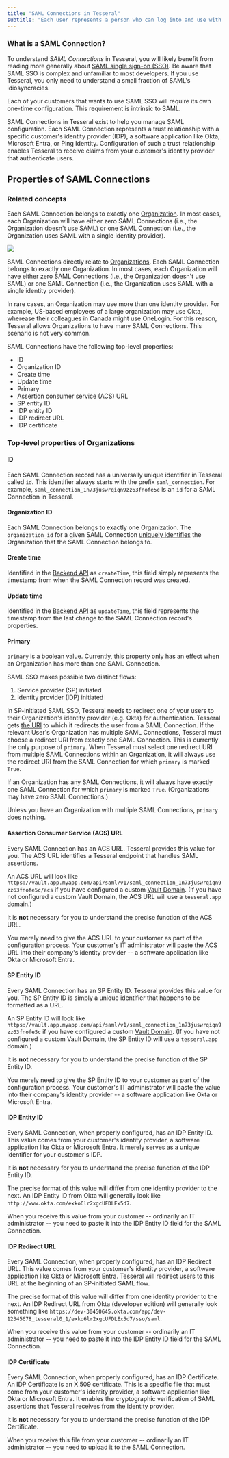 ```yaml
---
title: "SAML Connections in Tesseral"
subtitle: "Each user represents a person who can log into and use with your software"
---
```


### What is a SAML Connection?

To understand *SAML Connections* in Tesseral, you will likely benefit from reading more generally about [SAML single sign-on (SSO)](/docs/features/saml-sso). Be aware that SAML SSO is complex and unfamiliar to most developers. If you use Tesseral, you only need to understand a small fraction of SAML's idiosyncracies.

Each of your customers that wants to use SAML SSO will require its own one-time configuration. This requirement is intrinsic to SAML.

SAML Connections in Tesseral exist to help you manage SAML configuration. Each SAML Connection represents a trust relationship with a specific customer's identity provider (IDP), a software application like Okta, Microsoft Entra, or Ping Identity. Configuration of such a trust relationship enables Tesseral to receive claims from your customer's identity provider that authenticate users.


## Properties of SAML Connections

### Related concepts

Each SAML Connection belongs to exactly one [Organization](/docs/concepts/organizations). In most cases, each Organization will have either zero SAML Connections (i.e., the Organization doesn't use SAML) or one SAML Connection (i.e., the Organization uses SAML with a single identity provider). 

<Frame caption="Each SAML Connection belongs to exactly one Organization" >
    <img src = "/assets/concepts/hierarchy-saml-connection.png">
    </img>
</Frame>

SAML Connections directly relate to [Organizations](/docs/concepts/organizations). Each SAML Connection belongs to exactly one Organization. In most cases, each Organization will have either zero SAML Connections (i.e., the Organization doesn't use SAML) or one SAML Connection (i.e., the Organization uses SAML with a single identity provider). 

<Info> In rare cases, an Organization may use more than one identity provider. For example, US-based employees of a large organization may use Okta, wherease their colleagues in Canada might use OneLogin. For this reason, Tesseral allows Organizations to have many SAML Connections. This scenario is not very common. </Info>
 
SAML Connections have the following top-level properties:
* ID
* Organization ID
* Create time
* Update time
* Primary
* Assertion consumer service (ACS) URL
* SP entity ID
* IDP entity ID
* IDP redirect URL
* IDP certificate

### Top-level properties of Organizations

#### ID

Each SAML Connection record has a universally unique identifier in Tesseral called `id`. This identifier always starts with the prefix `saml_connection`. For example, `saml_connection_1n73juswrqiqn9zz63fnofe5c` is an `id` for a SAML Connection in Tesseral. 

#### Organization ID

Each SAML Connection belongs to exactly one Organization. The `organization_id` for a given SAML Connection [uniquely identifies](/docs/concepts/organizations#id) the Organization that the SAML Connection belongs to.

#### Create time

Identified in the [Backend API](/docs/backend-api-reference) as `createTime`, this field simply represents the timestamp from when the SAML Connection record was created.

#### Update time

Identified in the [Backend API](/docs/backend-api-reference) as `updateTime`, this field  represents the timestamp from the last change to the SAML Connection record's properties.

#### Primary

`primary` is a boolean value. Currently, this property only has an effect when an Organization has more than one SAML Connection. 

SAML SSO makes possible two distinct flows:
1. Service provider (SP) initiated
2. Identity provider (IDP) initiated

In SP-initiated SAML SSO, Tesseral needs to redirect one of your users to their Organization's identity provider (e.g. Okta) for authentication. Tesseral gets [the URI](#idp-redirect-url) to which it redirects the user from a SAML Connection. If the relevant User's Organization has multiple SAML Connections, Tesseral must choose a redirect URI from exactly one SAML Connection. This is currently the only purpose of `primary`. When Tesseral must select one redirect URI from multiple SAML Connections within an Organization, it will always use the redirect URI from the SAML Connection for which `primary` is marked `True`.

If an Organization has any SAML Connections, it will always have exactly one SAML Connection for which `primary` is marked `True`. (Organizations may have zero SAML Connections.)

<Note>Unless you have an Organization with multiple SAML Connections, `primary` does nothing.</Note>

#### Assertion Consumer Service (ACS) URL

Every SAML Connection has an ACS URL. Tesseral provides this value for you. The ACS URL identifies a Tesseral endpoint that handles SAML assertions. 

An ACS URL will look like `https://vault.app.myapp.com/api/saml/v1/saml_connection_1n73juswrqiqn9zz63fnofe5c/acs` if you have configured a custom [Vault Domain](/docs/concepts/projects#vault-domain). (If you have not configured a custom Vault Domain, the ACS URL will use a `tesseral.app` domain.)

It is **not** necessary for you to understand the precise function of the ACS URL.

You merely need to give the ACS URL to your customer as part of the configuration process. Your customer's IT administrator will paste the ACS URL into their company's identity provider -- a software application like Okta or Microsoft Entra. 

#### SP Entity ID

Every SAML Connection has an SP Entity ID. Tesseral provides this value for you. The SP Entity ID is simply a unique identifier that happens to be formatted as a URL. 

An SP Entity ID will look like `https://vault.app.myapp.com/api/saml/v1/saml_connection_1n73juswrqiqn9zz63fnofe5c` if you have configured a custom [Vault Domain](/docs/concepts/projects#vault-domain). (If you have not configured a custom Vault Domain, the SP Entity ID will use a `tesseral.app` domain.)

It is **not** necessary for you to understand the precise function of the SP Entity ID.

You merely need to give the SP Entity ID to your customer as part of the configuration process. Your customer's IT administrator will paste the value into their company's identity provider -- a software application like Okta or Microsoft Entra. 

#### IDP Entity ID

Every SAML Connection, when properly configured, has an IDP Entity ID. This value comes from your customer's identity provider, a software application like Okta or Microsoft Entra. It merely serves as a unique identifier for your customer's IDP.

It is **not** necessary for you to understand the precise function of the IDP Entity ID.

The precise format of this value will differ from one identity provider to the next. An IDP Entity ID from Okta will generally look like `http://www.okta.com/exko6lr2xgcUFDLEx5d7`. 

When you receive this value from your customer -- ordinarily an IT administrator -- you need to paste it into the IDP Entity ID field for the SAML Connection.

#### IDP Redirect URL

Every SAML Connection, when properly configured, has an IDP Redirect URL. This value comes from your customer's identity provider, a software application like Okta or Microsoft Entra. Tesseral will redirect users to this URL at the beginning of an SP-initiated SAML flow.

The precise format of this value will differ from one identity provider to the next. An IDP Redirect URL from Okta (developer edition) will generally look something like `https://dev-30450645.okta.com/app/dev-12345678_tesseral0_1/exko6lr2xgcUFDLEx5d7/sso/saml`. 

When you receive this value from your customer -- ordinarily an IT administrator -- you need to paste it into the IDP Entity ID field for the SAML Connection.

#### IDP Certificate

Every SAML Connection, when properly configured, has an IDP Certificate. An IDP Certificate is an X.509 certificate. This is a specific file that must come from your customer's identity provider, a software application like Okta or Microsoft Entra. It enables the cryptographic verification of SAML assertions that Tesseral receives from the identity provider.

It is **not** necessary for you to understand the precise function of the IDP Certificate.

When you receive this file from your customer -- ordinarily an IT administrator -- you need to upload it to the SAML Connection.
